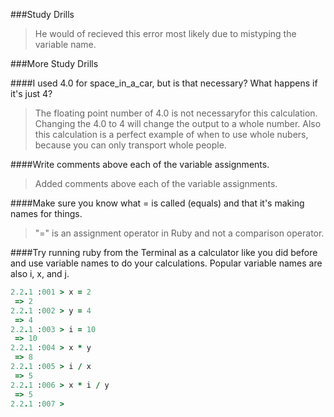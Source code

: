 ###Study Drills

>He would of recieved this error most likely due to mistyping the variable name.   

###More Study Drills

####I used 4.0 for space_in_a_car, but is that necessary? What happens if it's just 4?

>The floating point number of 4.0 is not necessaryfor this calculation. 
Changing the 4.0 to 4 will change the output to a whole number. Also this 
calculation is a perfect example of when to use whole nubers, because you can only transport whole people.

####Write comments above each of the variable assignments.

>Added comments above each of the variable assignments.

####Make sure you know what = is called (equals) and that it's making names for things.

>"=" is an assignment operator in Ruby and not a comparison operator. 

####Try running ruby from the Terminal as a calculator like you did before and use variable names to do your calculations. Popular variable names are also i, x, and j.

```ruby
2.2.1 :001 > x = 2
 => 2
2.2.1 :002 > y = 4
 => 4
2.2.1 :003 > i = 10
 => 10
2.2.1 :004 > x * y
 => 8
2.2.1 :005 > i / x
 => 5
2.2.1 :006 > x * i / y
 => 5
2.2.1 :007 >
```





